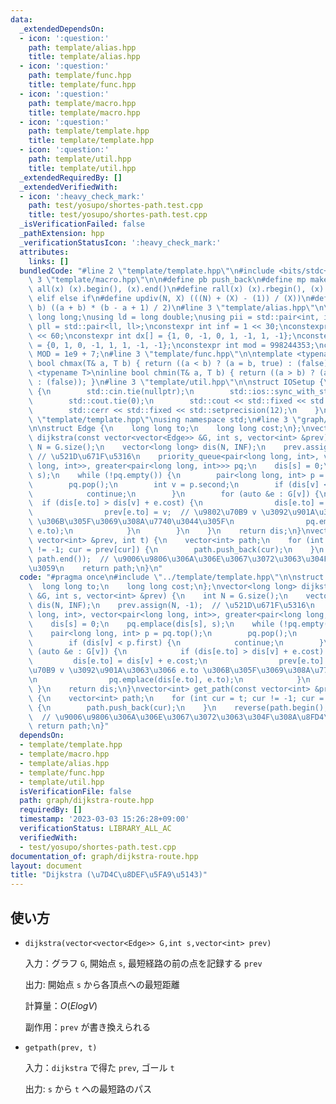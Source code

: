 ```yaml
---
data:
  _extendedDependsOn:
  - icon: ':question:'
    path: template/alias.hpp
    title: template/alias.hpp
  - icon: ':question:'
    path: template/func.hpp
    title: template/func.hpp
  - icon: ':question:'
    path: template/macro.hpp
    title: template/macro.hpp
  - icon: ':question:'
    path: template/template.hpp
    title: template/template.hpp
  - icon: ':question:'
    path: template/util.hpp
    title: template/util.hpp
  _extendedRequiredBy: []
  _extendedVerifiedWith:
  - icon: ':heavy_check_mark:'
    path: test/yosupo/shortes-path.test.cpp
    title: test/yosupo/shortes-path.test.cpp
  _isVerificationFailed: false
  _pathExtension: hpp
  _verificationStatusIcon: ':heavy_check_mark:'
  attributes:
    links: []
  bundledCode: "#line 2 \"template/template.hpp\"\n#include <bits/stdc++.h>\n#line\
    \ 3 \"template/macro.hpp\"\n\n#define pb push_back\n#define mp make_pair\n#define\
    \ all(x) (x).begin(), (x).end()\n#define rall(x) (x).rbegin(), (x).rend()\n#define\
    \ elif else if\n#define updiv(N, X) (((N) + (X) - (1)) / (X))\n#define sigma(a,\
    \ b) ((a + b) * (b - a + 1) / 2)\n#line 3 \"template/alias.hpp\"\n\nusing ll =\
    \ long long;\nusing ld = long double;\nusing pii = std::pair<int, int>;\nusing\
    \ pll = std::pair<ll, ll>;\nconstexpr int inf = 1 << 30;\nconstexpr ll INF = 1LL\
    \ << 60;\nconstexpr int dx[] = {1, 0, -1, 0, 1, -1, 1, -1};\nconstexpr int dy[]\
    \ = {0, 1, 0, -1, 1, 1, -1, -1};\nconstexpr int mod = 998244353;\nconstexpr int\
    \ MOD = 1e9 + 7;\n#line 3 \"template/func.hpp\"\n\ntemplate <typename T>\ninline\
    \ bool chmax(T& a, T b) { return ((a < b) ? (a = b, true) : (false)); }\ntemplate\
    \ <typename T>\ninline bool chmin(T& a, T b) { return ((a > b) ? (a = b, true)\
    \ : (false)); }\n#line 3 \"template/util.hpp\"\n\nstruct IOSetup {\n    IOSetup()\
    \ {\n        std::cin.tie(nullptr);\n        std::ios::sync_with_stdio(false);\n\
    \        std::cout.tie(0);\n        std::cout << std::fixed << std::setprecision(12);\n\
    \        std::cerr << std::fixed << std::setprecision(12);\n    }\n};\n#line 7\
    \ \"template/template.hpp\"\nusing namespace std;\n#line 3 \"graph/dijkstra-route.hpp\"\
    \n\nstruct Edge {\n    long long to;\n    long long cost;\n};\nvector<long long>\
    \ dijkstra(const vector<vector<Edge>> &G, int s, vector<int> &prev) {\n    int\
    \ N = G.size();\n    vector<long long> dis(N, INF);\n    prev.assign(N, -1); \
    \ // \u521D\u671F\u5316\n    priority_queue<pair<long long, int>, vector<pair<long\
    \ long, int>>, greater<pair<long long, int>>> pq;\n    dis[s] = 0;\n    pq.emplace(dis[s],\
    \ s);\n    while (!pq.empty()) {\n        pair<long long, int> p = pq.top();\n\
    \        pq.pop();\n        int v = p.second;\n        if (dis[v] < p.first) {\n\
    \            continue;\n        }\n        for (auto &e : G[v]) {\n          \
    \  if (dis[e.to] > dis[v] + e.cost) {\n                dis[e.to] = dis[v] + e.cost;\n\
    \                prev[e.to] = v;  // \u9802\u70B9 v \u3092\u901A\u3063\u3066 e.to\
    \ \u306B\u305F\u3069\u308A\u7740\u3044\u305F\n                pq.emplace(dis[e.to],\
    \ e.to);\n            }\n        }\n    }\n    return dis;\n}\nvector<int> get_path(const\
    \ vector<int> &prev, int t) {\n    vector<int> path;\n    for (int cur = t; cur\
    \ != -1; cur = prev[cur]) {\n        path.push_back(cur);\n    }\n    reverse(path.begin(),\
    \ path.end());  // \u9006\u9806\u306A\u306E\u3067\u3072\u3063\u304F\u308A\u8FD4\
    \u3059\n    return path;\n}\n"
  code: "#pragma once\n#include \"../template/template.hpp\"\n\nstruct Edge {\n  \
    \  long long to;\n    long long cost;\n};\nvector<long long> dijkstra(const vector<vector<Edge>>\
    \ &G, int s, vector<int> &prev) {\n    int N = G.size();\n    vector<long long>\
    \ dis(N, INF);\n    prev.assign(N, -1);  // \u521D\u671F\u5316\n    priority_queue<pair<long\
    \ long, int>, vector<pair<long long, int>>, greater<pair<long long, int>>> pq;\n\
    \    dis[s] = 0;\n    pq.emplace(dis[s], s);\n    while (!pq.empty()) {\n    \
    \    pair<long long, int> p = pq.top();\n        pq.pop();\n        int v = p.second;\n\
    \        if (dis[v] < p.first) {\n            continue;\n        }\n        for\
    \ (auto &e : G[v]) {\n            if (dis[e.to] > dis[v] + e.cost) {\n       \
    \         dis[e.to] = dis[v] + e.cost;\n                prev[e.to] = v;  // \u9802\
    \u70B9 v \u3092\u901A\u3063\u3066 e.to \u306B\u305F\u3069\u308A\u7740\u3044\u305F\
    \n                pq.emplace(dis[e.to], e.to);\n            }\n        }\n   \
    \ }\n    return dis;\n}\nvector<int> get_path(const vector<int> &prev, int t)\
    \ {\n    vector<int> path;\n    for (int cur = t; cur != -1; cur = prev[cur])\
    \ {\n        path.push_back(cur);\n    }\n    reverse(path.begin(), path.end());\
    \  // \u9006\u9806\u306A\u306E\u3067\u3072\u3063\u304F\u308A\u8FD4\u3059\n   \
    \ return path;\n}"
  dependsOn:
  - template/template.hpp
  - template/macro.hpp
  - template/alias.hpp
  - template/func.hpp
  - template/util.hpp
  isVerificationFile: false
  path: graph/dijkstra-route.hpp
  requiredBy: []
  timestamp: '2023-03-03 15:26:28+09:00'
  verificationStatus: LIBRARY_ALL_AC
  verifiedWith:
  - test/yosupo/shortes-path.test.cpp
documentation_of: graph/dijkstra-route.hpp
layout: document
title: "Dijkstra (\u7D4C\u8DEF\u5FA9\u5143)"
---
```


## 使い方

- `dijkstra(vector<vector<Edge>> G,int s,vector<int> prev)`

    入力：グラフ `G`, 開始点 `s`, 最短経路の前の点を記録する `prev`

    出力: 開始点 `s` から各頂点への最短距離

    計算量：$O(E log V)$

    副作用：`prev` が書き換えられる

- `getpath(prev, t)`

    入力：`dijkstra` で得た `prev`, ゴール `t`

    出力: `s` から `t` への最短路のパス
